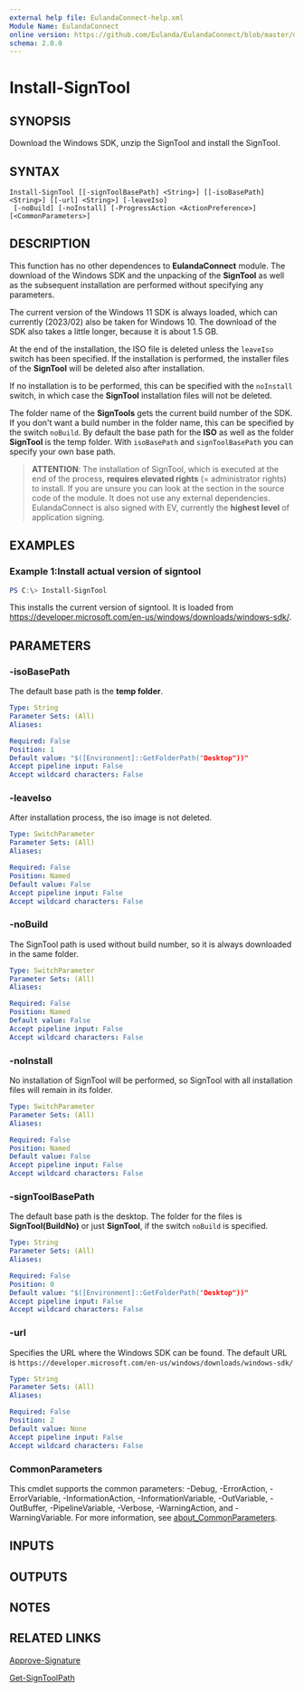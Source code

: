 ```yaml
---
external help file: EulandaConnect-help.xml
Module Name: EulandaConnect
online version: https://github.com/Eulanda/EulandaConnect/blob/master/docs/Install-SignTool.md
schema: 2.0.0
---
```


# Install-SignTool

## SYNOPSIS
Download the Windows SDK, unzip the SignTool and install the SignTool.

## SYNTAX

```
Install-SignTool [[-signToolBasePath] <String>] [[-isoBasePath] <String>] [[-url] <String>] [-leaveIso]
 [-noBuild] [-noInstall] [-ProgressAction <ActionPreference>] [<CommonParameters>]
```

## DESCRIPTION
This function has no other dependences to **EulandaConnect** module. The download of the Windows SDK and the unpacking of the **SignTool** as well as the subsequent installation are performed without specifying any parameters. 

The current version of the Windows 11 SDK is always loaded, which can currently (2023/02) also be taken for Windows 10. The download of the SDK also takes a little longer, because it is about 1.5 GB.

At the end of the installation, the ISO file is deleted unless the `leaveIso` switch has been specified. If the installation is performed, the installer files of the **SignTool** will be deleted also after installation. 

If no installation is to be performed, this can be specified with the `noInstall` switch, in which case the **SignTool** installation files will not be deleted. 

The folder name of the **SignTools** gets the current build number of the SDK. If you don't want a build number in the folder name, this can be specified by the switch `noBuild`. By default the base path for the **ISO** as well as the folder **SignTool** is the temp folder. With `isoBasePath` and `signToolBasePath` you can specify your own base path.

> **ATTENTION**:
> The installation of SignTool, which is executed at the end of the process, **requires elevated rights** (= administrator rights) to install. If you are unsure you can look at the section in the source code of the module. It does not use any external dependencies. EulandaConnect is also signed with EV, currently the **highest level** of application signing.

## EXAMPLES

### Example 1:Install actual version of signtool
```powershell
PS C:\> Install-SignTool
```

This installs the current version of signtool. It is loaded from https://developer.microsoft.com/en-us/windows/downloads/windows-sdk/.

## PARAMETERS

### -isoBasePath
The default base path is the **temp folder**.

```yaml
Type: String
Parameter Sets: (All)
Aliases:

Required: False
Position: 1
Default value: "$([Environment]::GetFolderPath("Desktop"))"
Accept pipeline input: False
Accept wildcard characters: False
```

### -leaveIso
After installation process, the iso image is not deleted.

```yaml
Type: SwitchParameter
Parameter Sets: (All)
Aliases:

Required: False
Position: Named
Default value: False
Accept pipeline input: False
Accept wildcard characters: False
```

### -noBuild
The SignTool path is used without build number, so it is always downloaded in the same folder.

```yaml
Type: SwitchParameter
Parameter Sets: (All)
Aliases:

Required: False
Position: Named
Default value: False
Accept pipeline input: False
Accept wildcard characters: False
```

### -noInstall
No installation of SignTool will be performed, so SignTool with all installation files will remain in its folder.

```yaml
Type: SwitchParameter
Parameter Sets: (All)
Aliases:

Required: False
Position: Named
Default value: False
Accept pipeline input: False
Accept wildcard characters: False
```

### -signToolBasePath
The default base path is the desktop. The folder for the files is **SignTool(BuildNo)** or just **SignTool**, if the switch `noBuild` is specified.

```yaml
Type: String
Parameter Sets: (All)
Aliases:

Required: False
Position: 0
Default value: "$([Environment]::GetFolderPath("Desktop"))"
Accept pipeline input: False
Accept wildcard characters: False
```

### -url
Specifies the URL where the Windows SDK can be found. The default URL is  `https://developer.microsoft.com/en-us/windows/downloads/windows-sdk/`

```yaml
Type: String
Parameter Sets: (All)
Aliases:

Required: False
Position: 2
Default value: None
Accept pipeline input: False
Accept wildcard characters: False
```


### CommonParameters
This cmdlet supports the common parameters: -Debug, -ErrorAction, -ErrorVariable, -InformationAction, -InformationVariable, -OutVariable, -OutBuffer, -PipelineVariable, -Verbose, -WarningAction, and -WarningVariable. For more information, see [about_CommonParameters](http://go.microsoft.com/fwlink/?LinkID=113216).

## INPUTS

## OUTPUTS

## NOTES

## RELATED LINKS

[Approve-Signature](../functions/Approve-Signature.md)

[Get-SignToolPath](../functions/Get-SignToolPath.md)



